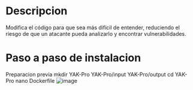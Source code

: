 # Descripcion
Modifica el código para que sea más difícil de entender, reduciendo el riesgo de que un atacante pueda analizarlo y encontrar vulnerabilidades.

# Paso a paso de instalacion
Preparacion previa
    mkdir YAK-Pro YAK-Pro/input YAK-Pro/output
    cd YAK-Pro
    nano Dockerfile
![image](https://github.com/user-attachments/assets/dddad212-be41-4ceb-8c96-2cbe23e49afd)


